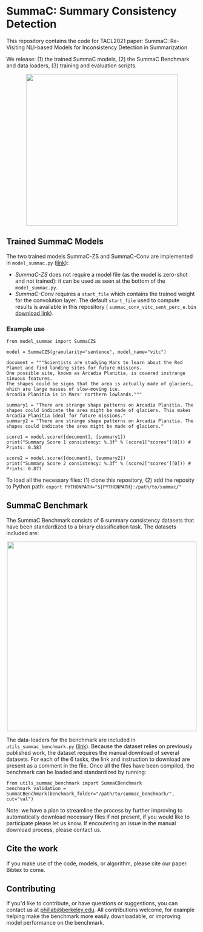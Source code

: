 # SummaC: Summary Consistency Detection

This repository contains the code for TACL2021 paper: SummaC: Re-Visiting NLI-based Models for Inconsistency Detection in Summarization

We release: (1) the trained SummaC models, (2) the SummaC Benchmark and data loaders, (3) training and evaluation scripts.

<p align="center">
  <img width="400" src="https://tingofurro.github.io/images/tacl2021_summac.png">
</p>

## Trained SummaC Models

The two trained models SummaC-ZS and SummaC-Conv are implemented in `model_summac.py` ([link](https://github.com/tingofurro/summac/blob/master/model_summac.py)):

- *SummaC-ZS* does not require a model file (as the model is zero-shot and not trained): it can be used as seen at the bottom of the `model_summac.py`.
- *SummaC-Conv* requires a `start_file` which contains the trained weight for the convolution layer. The default `start_file` used to compute results is available in this repository ( `summac_conv_vitc_sent_perc_e.bin` [download link](https://github.com/tingofurro/summac/raw/master/summac_conv_vitc_sent_perc_e.bin)).

### Example use

```
from model_summac import SummaCZS

model = SummaCZS(granularity="sentence", model_name="vitc")

document = """Scientists are studying Mars to learn about the Red Planet and find landing sites for future missions.
One possible site, known as Arcadia Planitia, is covered instrange sinuous features.
The shapes could be signs that the area is actually made of glaciers, which are large masses of slow-moving ice.
Arcadia Planitia is in Mars' northern lowlands."""

summary1 = "There are strange shape patterns on Arcadia Planitia. The shapes could indicate the area might be made of glaciers. This makes Arcadia Planitia ideal for future missions."
summary2 = "There are strange shape patterns on Arcadia Planitia. The shapes could indicate the area might be made of glaciers."

score1 = model.score([document], [summary1])
print("Summary Score 1 consistency: %.3f" % (score1["scores"][0])) # Prints: 0.587

score2 = model.score([document], [summary2])
print("Summary Score 2 consistency: %.3f" % (score2["scores"][0])) # Prints: 0.877
```

To load all the necessary files: (1) clone this repository, (2) add the reposity to Python path: `export PYTHONPATH="${PYTHONPATH}:/path/to/summac/"`


## SummaC Benchmark

The SummaC Benchmark consists of 6 summary consistency datasets that have been standardized to a binary classification task. The datasets included are:

<p align="center">
  <img width="500" src="https://tingofurro.github.io/images/tacl2021_summac_benchmark.png">
</p>

The data-loaders for the benchmark are included in `utils_summac_benchmark.py` ([link](https://github.com/tingofurro/summac/blob/master/utils_summac_benchmark.py)). Because the dataset relies on previously published work, the dataset requires the manual download of several datasets. For each of the 6 tasks, the link and instruction to download are present as a comment in the file. Once all the files have been compiled, the benchmark can be loaded and standardized by running:
```
from utils_summac_benchmark import SummaCBenchmark
benchmark_validation = SummaCBenchmark(benchmark_folder="/path/to/summac_benchmark/", cut="val")
```

Note: we have a plan to streamline the process by further improving to automatically download necessary files if not present, if you would like to participate please let us know. If encoutering an issue in the manual download process, please contact us.

## Cite the work

If you make use of the code, models, or algorithm, please cite our paper. Bibtex to come.

## Contributing

If you'd like to contribute, or have questions or suggestions, you can contact us at phillab@berkeley.edu. All contributions welcome, for example helping make the benchmark more easily downloadable, or improving model performance on the benchmark.
